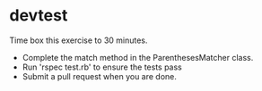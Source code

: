 # devtest

Time box this exercise to 30 minutes.

- Complete the match method in the ParenthesesMatcher class.
- Run 'rspec test.rb' to ensure the tests pass
- Submit a pull request when you are done.
